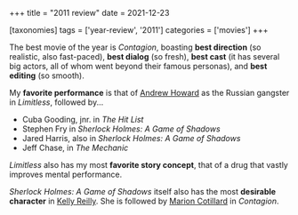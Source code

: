 +++
title = "2011 review"
date = 2021-12-23

[taxonomies]
tags = ['year-review', '2011']
categories = ['movies']
+++

The best movie of the year is _Contagion_,
boasting __best direction__ (so realistic, also fast-paced),
__best dialog__ (so fresh),
__best cast__ (it has several big actors, all of whom went beyond their famous personas),
and __best editing__ (so smooth).

My __favorite performance__ is that of [Andrew Howard] as the Russian
gangster in _Limitless_, followed by...

- Cuba Gooding, jnr. in _The Hit List_
- Stephen Fry in _Sherlock Holmes: A Game of Shadows_
- Jared Harris, also in _Sherlock Holmes: A Game of Shadows_
- Jeff Chase, in _The Mechanic_

_Limitless_ also has my most __favorite story
concept__, that of a drug that vastly improves mental performance.

_Sherlock Holmes: A Game of Shadows_ itself also has
the most __desirable character__ in [Kelly Reilly].
She is followed by [Marion Cotillard] in _Contagion_.

[Marion Cotillard]: https://en.wikipedia.org/wiki/Marion_Cotillard
[Kelly Reilly]: http://en.wikipedia.org/wiki/Kelly_Reilly
[Andrew Howard]: https://en.wikipedia.org/wiki/Andrew_Howard
[Jared Harris]: http://en.wikipedia.org/wiki/Jared_Harris
